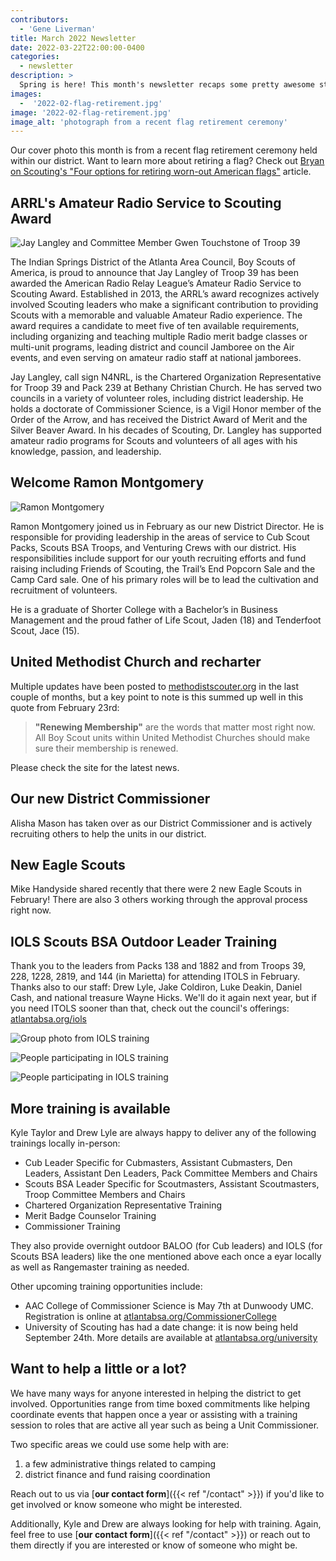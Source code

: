 ```yaml
---
contributors:
  - 'Gene Liverman'
title: March 2022 Newsletter
date: 2022-03-22T22:00:00-0400
categories:
  - newsletter
description: >
  Spring is here! This month's newsletter recaps some pretty awesome stuff from the last couple of months including awards, a flag retirement ceremony, camp cards, and our new District Director. Some information related to recharter and the UMC is also included.
images:
  -  '2022-02-flag-retirement.jpg'
image: '2022-02-flag-retirement.jpg'
image_alt: 'photograph from a recent flag retirement ceremony'
---
```


Our cover photo this month is from a recent flag retirement ceremony held within our district. Want to learn more about retiring a flag? Check out [Bryan on Scouting's "Four options for retiring worn-out American flags"](https://blog.scoutingmagazine.org/2014/09/08/retiring-worn-out-american-flags/) article.

## ARRL's Amateur Radio Service to Scouting Award

![Jay Langley and Committee Member Gwen Touchstone of Troop 39](2022-Jay-Langley-and-Committee-Member-Gwen-Touchstone-of-Troop-39.jpg)

The Indian Springs District of the Atlanta Area Council, Boy Scouts of America, is proud to announce that Jay Langley of Troop 39 has been awarded the American Radio Relay League’s Amateur Radio Service to Scouting Award. Established in 2013, the ARRL’s award recognizes actively involved Scouting leaders who make a significant contribution to providing Scouts with a memorable and valuable Amateur Radio experience. The award requires a candidate to meet five of ten available requirements, including organizing and teaching multiple Radio merit badge classes or multi-unit programs, leading district and council Jamboree on the Air events, and even serving on amateur radio staff at national jamborees.

Jay Langley, call sign N4NRL, is the Chartered Organization Representative for Troop 39 and Pack 239 at Bethany Christian Church. He has served two councils in a variety of volunteer roles, including district leadership. He holds a doctorate of Commissioner Science, is a Vigil Honor member of the Order of the Arrow, and has received the District Award of Merit and the Silver Beaver Award. In his decades of Scouting, Dr. Langley has supported amateur radio programs for Scouts and volunteers of all ages with his knowledge, passion, and leadership.

## Welcome Ramon Montgomery

![Ramon Montgomery](2022-02-Ramon-Montgomery.jpg)

Ramon Montgomery joined us in February as our new District Director. He is responsible for providing leadership in the areas of service to Cub Scout Packs, Scouts BSA Troops, and Venturing Crews with our district. His responsibilities include support for our youth recruiting efforts and fund raising including Friends of Scouting, the Trail’s End Popcorn Sale and the Camp Card sale. One of his primary roles will be to lead the cultivation and recruitment of volunteers.

He is a graduate of Shorter College with a Bachelor’s in Business Management and the proud father of Life Scout, Jaden (18) and Tenderfoot Scout, Jace (15).

## United Methodist Church and recharter

Multiple updates have been posted to [methodistscouter.org](https://methodistscouter.org) in the last couple of months, but a key point to note is this summed up well in this quote from February 23rd:

> **"Renewing Membership"** are the words that matter most right now. All Boy Scout units within United Methodist Churches should make sure their membership is renewed.

Please check the site for the latest news.

## Our new District Commissioner

Alisha Mason has taken over as our District Commissioner and is actively recruiting others to help the units in our district.

## New Eagle Scouts

Mike Handyside shared recently that there were 2 new Eagle Scouts in February! There are also 3 others working through the approval process right now.

## IOLS Scouts BSA Outdoor Leader Training

Thank you to the leaders from Packs 138 and 1882 and from Troops 39, 228, 1228, 2819, and 144 (in Marietta) for attending ITOLS in February. Thanks also to our staff: Drew Lyle, Jake Coldiron, Luke Deakin, Daniel Cash, and national treasure Wayne Hicks. We'll do it again next year, but if you need ITOLS sooner than that, check out the council's offerings: [atlantabsa.org/iols](https://www.atlantabsa.org/iols)

![Group photo from IOLS training](2022-02-IOLS-1.jpg)

![People participating in IOLS training](2022-02-IOLS-2.jpg)

![People participating in IOLS training](2022-02-IOLS-3.jpg)

## More training is available

Kyle Taylor and Drew Lyle are always happy to deliver any of the following trainings locally in-person:

- Cub Leader Specific for Cubmasters, Assistant Cubmasters, Den Leaders, Assistant Den Leaders, Pack Committee Members and Chairs
- Scouts BSA Leader Specific for Scoutmasters, Assistant Scoutmasters, Troop Committee Members and Chairs
- Chartered Organization Representative Training
- Merit Badge Counselor Training
- Commissioner Training

They also provide overnight outdoor BALOO (for Cub leaders) and IOLS (for Scouts BSA leaders) like the one mentioned above each once a eyar locally as well as Rangemaster training as needed.

Other upcoming training opportunities include:

- AAC College of Commissioner Science is May 7th at Dunwoody UMC. Registration is online at [atlantabsa.org/CommissionerCollege](https://www.atlantabsa.org/CommissionerCollege)
- University of Scouting has had a date change: it is now being held September 24th. More details are available at [atlantabsa.org/university](https://www.atlantabsa.org/university)

## Want to help a little or a lot?

We have many ways for anyone interested in helping the district to get involved. Opportunities range from time boxed commitments like helping coordinate events that happen once a year or assisting with a training session to roles that are active all year such as being a Unit Commissioner.

Two specific areas we could use some help with are:

1. a few administrative things related to camping
2. district finance and fund raising coordination

Reach out to us via [**our contact form**]({{< ref "/contact" >}}) if you'd like to get involved or know someone who might be interested.

Additionally, Kyle and Drew are always looking for help with training. Again, feel free to use [**our contact form**]({{< ref "/contact" >}}) or reach out to them directly if you are interested or know of someone who might be.
